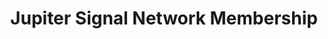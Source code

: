 ---
description: Put your support on automatic with our annual plan, and get one month
  of membership for free!
link: https://jupitersignal.memberful.com/checkout?plan=117630r
shortname: memberful.com-lup
title: Jupiter Signal Network Membership
---